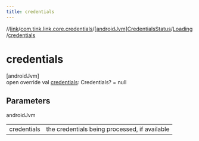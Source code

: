 ```yaml
---
title: credentials
---
```

//[link](../../../../index.html)/[com.tink.link.core.credentials](../../index.html)/[[androidJvm]CredentialsStatus](../index.html)/[Loading](index.html)/[credentials](credentials.html)



# credentials



[androidJvm]\
open override val [credentials](credentials.html): Credentials? = null



## Parameters


androidJvm

| | |
|---|---|
| credentials | the credentials being processed, if available |




